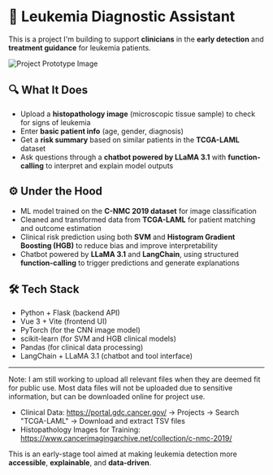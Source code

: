 # 🧠 Leukemia Diagnostic Assistant

This is a project I'm building to support **clinicians** in the **early detection** and **treatment guidance** for leukemia patients.


![Project Prototype Image](https://github.com/user-attachments/assets/6264eaa1-524a-4191-a29c-f4b700d61d7e)


## 🔍 What It Does

- Upload a **histopathology image** (microscopic tissue sample) to check for signs of leukemia  
- Enter **basic patient info** (age, gender, diagnosis)  
- Get a **risk summary** based on similar patients in the **TCGA-LAML** dataset  
- Ask questions through a **chatbot powered by LLaMA 3.1** with **function-calling** to interpret and explain model outputs  

## ⚙️ Under the Hood

- ML model trained on the **C-NMC 2019 dataset** for image classification  
- Cleaned and transformed data from **TCGA-LAML** for patient matching and outcome estimation  
- Clinical risk prediction using both **SVM** and **Histogram Gradient Boosting (HGB)** to reduce bias and improve interpretability  
- Chatbot powered by **LLaMA 3.1** and **LangChain**, using structured **function-calling** to trigger predictions and generate explanations  

## 🛠️ Tech Stack

- Python + Flask (backend API)  
- Vue 3 + Vite (frontend UI)  
- PyTorch (for the CNN image model)  
- scikit-learn (for SVM and HGB clinical models)  
- Pandas (for clinical data processing)  
- LangChain + LLaMA 3.1 (chatbot and tool interface)  

---
Note:
I am still working to upload all relevant files when they are deemed fit for public use.
Most data files will not be uploaded due to sensitive information, but can be downloaded online for project use.
  - Clinical Data: https://portal.gdc.cancer.gov/ -> Projects -> Search "TCGA-LAML" -> Download and extract TSV files
  - Histopathology Images for Training: https://www.cancerimagingarchive.net/collection/c-nmc-2019/

This is an early-stage tool aimed at making leukemia detection more **accessible**, **explainable**, and **data-driven**.
